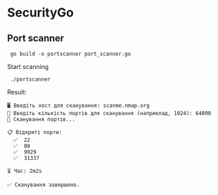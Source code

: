 # SecurityGo

## Port scanner
```
 go build -o portscanner port_scanner.go
```
 Start scanning
```
 ./portscanner
```

Result:
```
🖥️ Введіть хост для сканування: scanme.nmap.org
🔢 Введіть кількість портів для сканування (наприклад, 1024): 64000
🚀 Сканування портів...

📋 Відкриті порти:
  ✅  22
  ✅  80
  ✅  9929
  ✅  31337

⏳ Час: 2m2s

✅ Сканування завершено.

```